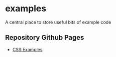 # examples

A central place to store useful bits of example code

## Repository Github Pages

- [CSS Examples](https://janegca.github.io/examples/css)
